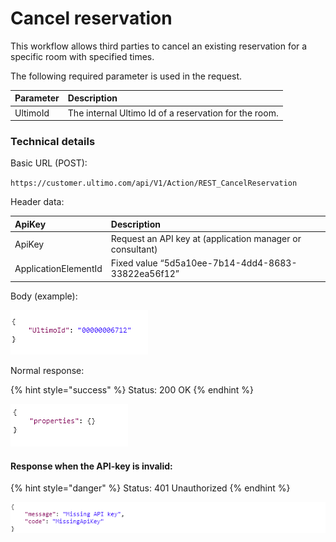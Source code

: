 # Cancel reservation

This workflow allows third parties to cancel an existing reservation for a specific room with specified times.

The following required parameter is used in the request.

| Parameter | Description |
| :--- | :--- |
| UltimoId | The internal Ultimo Id of a reservation for the room. |

### Technical details 

Basic URL \(POST\):

`https://customer.ultimo.com/api/V1/Action/REST_CancelReservation`

Header data:

| ApiKey | Description |
| :--- | :--- |
| ApiKey | Request an API key at \(application manager or consultant\) |
| ApplicationElementId | Fixed value “5d5a10ee-7b14-4dd4-8683-33822ea56f12” |

Body \(example\):

![](../../../.gitbook/assets/12.png)

Normal response:

{% hint style="success" %}
Status: 200 OK
{% endhint %}

![](../../../.gitbook/assets/13.png)

#### Response when the API-key is invalid:

{% hint style="danger" %}
Status: 401 Unauthorized
{% endhint %}

![](../../../.gitbook/assets/14.png)




